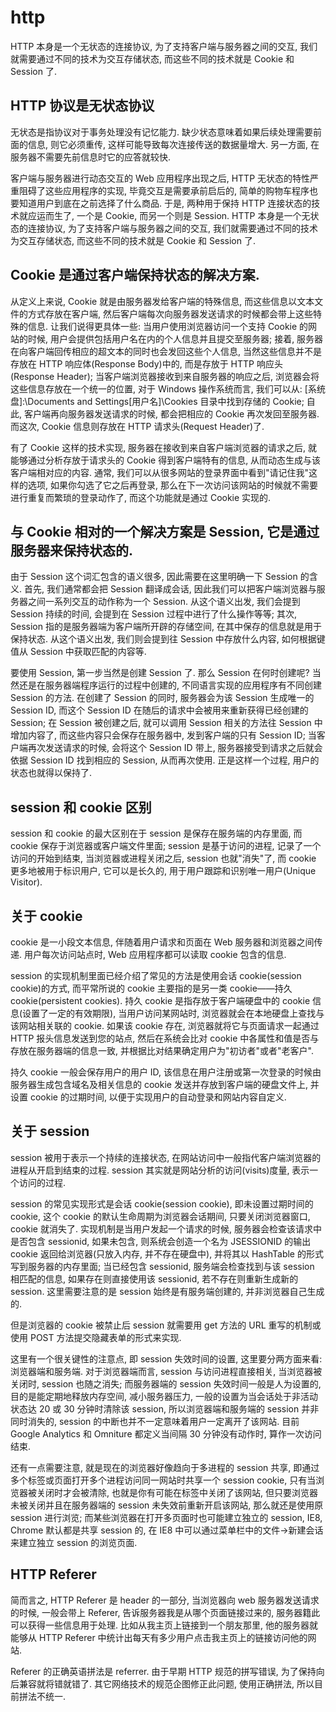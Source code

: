 # http

HTTP 本身是一个无状态的连接协议, 为了支持客户端与服务器之间的交互, 我们就需要通过不同的技术为交互存储状态, 而这些不同的技术就是 Cookie 和 Session 了.

## HTTP 协议是无状态协议

无状态是指协议对于事务处理没有记忆能力. 缺少状态意味着如果后续处理需要前面的信息, 则它必须重传, 这样可能导致每次连接传送的数据量增大. 另一方面, 在服务器不需要先前信息时它的应答就较快.

客户端与服务器进行动态交互的 Web 应用程序出现之后, HTTP 无状态的特性严重阻碍了这些应用程序的实现, 毕竟交互是需要承前启后的, 简单的购物车程序也要知道用户到底在之前选择了什么商品. 于是, 两种用于保持 HTTP 连接状态的技术就应运而生了, 一个是 Cookie, 而另一个则是 Session. HTTP 本身是一个无状态的连接协议, 为了支持客户端与服务器之间的交互, 我们就需要通过不同的技术为交互存储状态, 而这些不同的技术就是 Cookie 和 Session 了.

## Cookie 是通过客户端保持状态的解决方案.

从定义上来说, Cookie 就是由服务器发给客户端的特殊信息, 而这些信息以文本文件的方式存放在客户端, 然后客户端每次向服务器发送请求的时候都会带上这些特殊的信息. 让我们说得更具体一些: 当用户使用浏览器访问一个支持 Cookie 的网站的时候, 用户会提供包括用户名在内的个人信息并且提交至服务器; 接着, 服务器在向客户端回传相应的超文本的同时也会发回这些个人信息, 当然这些信息并不是存放在 HTTP 响应体(Response Body)中的, 而是存放于 HTTP 响应头(Response Header); 当客户端浏览器接收到来自服务器的响应之后, 浏览器会将这些信息存放在一个统一的位置, 对于 Windows 操作系统而言, 我们可以从: [系统盘]:\Documents and Settings\[用户名]\Cookies 目录中找到存储的 Cookie; 自此, 客户端再向服务器发送请求的时候, 都会把相应的 Cookie 再次发回至服务器. 而这次, Cookie 信息则存放在 HTTP 请求头(Request Header)了.

有了 Cookie 这样的技术实现, 服务器在接收到来自客户端浏览器的请求之后, 就能够通过分析存放于请求头的 Cookie 得到客户端特有的信息, 从而动态生成与该客户端相对应的内容. 通常, 我们可以从很多网站的登录界面中看到"请记住我"这样的选项, 如果你勾选了它之后再登录, 那么在下一次访问该网站的时候就不需要进行重复而繁琐的登录动作了, 而这个功能就是通过 Cookie 实现的.

## 与 Cookie 相对的一个解决方案是 Session, 它是通过服务器来保持状态的.

由于 Session 这个词汇包含的语义很多, 因此需要在这里明确一下 Session 的含义. 首先, 我们通常都会把 Session 翻译成会话, 因此我们可以把客户端浏览器与服务器之间一系列交互的动作称为一个 Session. 从这个语义出发, 我们会提到 Session 持续的时间, 会提到在 Session 过程中进行了什么操作等等; 其次, Session 指的是服务器端为客户端所开辟的存储空间, 在其中保存的信息就是用于保持状态. 从这个语义出发, 我们则会提到往 Session 中存放什么内容, 如何根据键值从 Session 中获取匹配的内容等.

要使用 Session, 第一步当然是创建 Session 了. 那么 Session 在何时创建呢? 当然还是在服务器端程序运行的过程中创建的, 不同语言实现的应用程序有不同创建 Session 的方法. 在创建了 Session 的同时, 服务器会为该 Session 生成唯一的 Session ID, 而这个 Session ID 在随后的请求中会被用来重新获得已经创建的 Session; 在 Session 被创建之后, 就可以调用 Session 相关的方法往 Session 中增加内容了, 而这些内容只会保存在服务器中, 发到客户端的只有 Session ID; 当客户端再次发送请求的时候, 会将这个 Session ID 带上, 服务器接受到请求之后就会依据 Session ID 找到相应的 Session, 从而再次使用. 正是这样一个过程, 用户的状态也就得以保持了.

## session 和 cookie 区别

session 和 cookie 的最大区别在于 session 是保存在服务端的内存里面, 而 cookie 保存于浏览器或客户端文件里面; session 是基于访问的进程, 记录了一个访问的开始到结束, 当浏览器或进程关闭之后, session 也就"消失"了, 而 cookie 更多地被用于标识用户, 它可以是长久的, 用于用户跟踪和识别唯一用户(Unique Visitor).

## 关于 cookie

cookie 是一小段文本信息, 伴随着用户请求和页面在 Web 服务器和浏览器之间传递. 用户每次访问站点时, Web 应用程序都可以读取 cookie 包含的信息.

session 的实现机制里面已经介绍了常见的方法是使用会话 cookie(session cookie)的方式, 而平常所说的 cookie 主要指的是另一类 cookie——持久 cookie(persistent cookies). 持久 cookie 是指存放于客户端硬盘中的 cookie 信息(设置了一定的有效期限), 当用户访问某网站时, 浏览器就会在本地硬盘上查找与该网站相关联的 cookie. 如果该 cookie 存在, 浏览器就将它与页面请求一起通过 HTTP 报头信息发送到您的站点, 然后在系统会比对 cookie 中各属性和值是否与存放在服务器端的信息一致, 并根据比对结果确定用户为"初访者"或者"老客户".

持久 cookie 一般会保存用户的用户 ID, 该信息在用户注册或第一次登录的时候由服务器生成包含域名及相关信息的 cookie 发送并存放到客户端的硬盘文件上, 并设置 cookie 的过期时间, 以便于实现用户的自动登录和网站内容自定义.

## 关于 session

session 被用于表示一个持续的连接状态, 在网站访问中一般指代客户端浏览器的进程从开启到结束的过程. session 其实就是网站分析的访问(visits)度量, 表示一个访问的过程.

session 的常见实现形式是会话 cookie(session cookie), 即未设置过期时间的 cookie, 这个 cookie 的默认生命周期为浏览器会话期间, 只要关闭浏览器窗口, cookie 就消失了. 实现机制是当用户发起一个请求的时候, 服务器会检查该请求中是否包含 sessionid, 如果未包含, 则系统会创造一个名为 JSESSIONID 的输出 cookie 返回给浏览器(只放入内存, 并不存在硬盘中), 并将其以 HashTable 的形式写到服务器的内存里面; 当已经包含 sessionid, 服务端会检查找到与该 session 相匹配的信息, 如果存在则直接使用该 sessionid, 若不存在则重新生成新的 session. 这里需要注意的是 session 始终是有服务端创建的, 并非浏览器自己生成的.

但是浏览器的 cookie 被禁止后 session 就需要用 get 方法的 URL 重写的机制或使用 POST 方法提交隐藏表单的形式来实现.

这里有一个很关键性的注意点, 即 session 失效时间的设置, 这里要分两方面来看: 浏览器端和服务端. 对于浏览器端而言, session 与访问进程直接相关, 当浏览器被关闭时, session 也随之消失; 而服务器端的 session 失效时间一般是人为设置的, 目的是能定期地释放内存空间, 减小服务器压力, 一般的设置为当会话处于非活动状态达 20 或 30 分钟时清除该 session, 所以浏览器端和服务端的 session 并非同时消失的, session 的中断也并不一定意味着用户一定离开了该网站. 目前 Google Analytics 和 Omniture 都定义当间隔 30 分钟没有动作时, 算作一次访问结束.

还有一点需要注意, 就是现在的浏览器好像趋向于多进程的 session 共享, 即通过多个标签或页面打开多个进程访问同一网站时共享一个 session cookie, 只有当浏览器被关闭时才会被清除, 也就是你有可能在标签中关闭了该网站, 但只要浏览器未被关闭并且在服务器端的 session 未失效前重新开启该网站, 那么就还是使用原 session 进行浏览; 而某些浏览器在打开多页面时也可能建立独立的 session, IE8, Chrome 默认都是共享 session 的, 在 IE8 中可以通过菜单栏中的文件->新建会话来建立独立 session 的浏览页面.

## HTTP Referer

简而言之, HTTP Referer 是 header 的一部分, 当浏览器向 web 服务器发送请求的时候, 一般会带上 Referer, 告诉服务器我是从哪个页面链接过来的, 服务器籍此可以获得一些信息用于处理. 比如从我主页上链接到一个朋友那里, 他的服务器就能够从 HTTP Referer 中统计出每天有多少用户点击我主页上的链接访问他的网站.

Referer 的正确英语拼法是 referrer. 由于早期 HTTP 规范的拼写错误, 为了保持向后兼容就将错就错了. 其它网络技术的规范企图修正此问题, 使用正确拼法, 所以目前拼法不统一.
